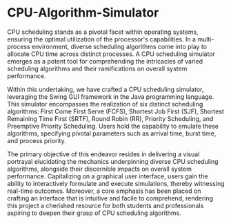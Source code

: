 # CPU-Algorithm-Simulator
CPU scheduling stands as a pivotal facet within operating systems, ensuring the optimal utilization of the processor's capabilities. In a multi-process environment, diverse scheduling algorithms come into play to allocate CPU time across distinct processes. A CPU scheduling simulator emerges as a potent tool for comprehending the intricacies of varied scheduling algorithms and their ramifications on overall system performance.

Within this undertaking, we have crafted a CPU scheduling simulator, leveraging the Swing GUI framework in the Java programming language. This simulator encompasses the realization of six distinct scheduling algorithms: First Come First Serve (FCFS), Shortest Job First (SJF), Shortest Remaining Time First (SRTF), Round Robin (RR), Priority Scheduling, and Preemptive Priority Scheduling. Users hold the capability to emulate these algorithms, specifying pivotal parameters such as arrival time, burst time, and process priority.

The primary objective of this endeavor resides in delivering a visual portrayal elucidating the mechanics underpinning diverse CPU scheduling algorithms, alongside their discernible impacts on overall system performance. Capitalizing on a graphical user interface, users gain the ability to interactively formulate and execute simulations, thereby witnessing real-time outcomes. Moreover, a core emphasis has been placed on crafting an interface that is intuitive and facile to comprehend, rendering this project a cherished resource for both students and professionals aspiring to deepen their grasp of CPU scheduling algorithms.
